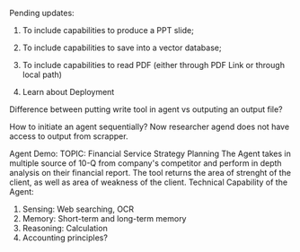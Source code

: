 Pending updates:
1. To include capabilities to produce a PPT slide;
2. To include capabilities to save into a vector database;
3. To include capabilities to read PDF (either through PDF Link or through local path)

4. Learn about Deployment

Difference between putting write tool in agent vs outputing an output file?

How to initiate an agent sequentially? Now researcher agend does not have access to output from scrapper.

Agent Demo:
TOPIC: Financial Service Strategy Planning
The Agent takes in multiple source of 10-Q from company's competitor and perform in depth analysis on their financial report. The tool returns the area of strenght of the client, as well as area of weakness of the client. 
Technical Capability of the Agent:
1. Sensing: Web searching, OCR
2. Memory: Short-term and long-term memory 
3. Reasoning: Calculation
4. Accounting principles?